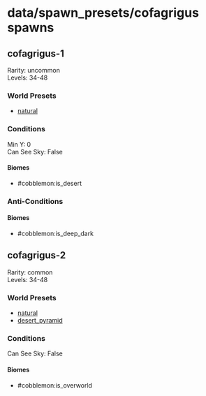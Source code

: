 # data/spawn_presets/cofagrigus spawns  
  
## cofagrigus-1  
Rarity: uncommon  
Levels: 34-48  
  
### World Presets  
* [natural](data/spawn_data/natural.md)  
  
### Conditions  
Min Y: 0  
Can See Sky: False  
  
#### Biomes  
  * #cobblemon:is_desert
  
  
### Anti-Conditions  
  
#### Biomes  
  * #cobblemon:is_deep_dark
  
  
## cofagrigus-2  
Rarity: common  
Levels: 34-48  
  
### World Presets  
* [natural](data/spawn_data/natural.md)  
* [desert_pyramid](data/spawn_data/desert_pyramid.md)  
  
### Conditions  
Can See Sky: False  
  
#### Biomes  
  * #cobblemon:is_overworld
  
